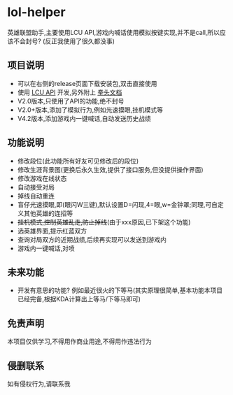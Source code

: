 # lol-helper

英雄联盟助手,主要使用LCU API,游戏内喊话使用模拟按键实现,并不是call,所以应该不会封号? (反正我使用了很久都没事)

## 项目说明

- 可以在右侧的release页面下载安装包,双击直接使用
- 使用 [LCU API](https://riot-api-libraries.readthedocs.io/) 开发,另外附上 [拳头文档](https://developer.riotgames.com/docs/lol/)
- V2.0版本,只使用了API的功能,绝不封号
- V2.0+版本,添加了模拟行为,例如光速摸眼,挂机模式等
- V4.2版本,添加游戏内一键喊话,自动发送历史战绩

## 功能说明

- 修改段位(此功能所有好友可见修改后的段位)
- 修改生涯背景图(更换后永久生效,提供了接口服务,但没提供操作界面)
- 修改游戏在线状态
- 自动接受对局
- 掉线自动重连
- 盲仔光速摸眼,即(眼闪W三键),默认设置D=闪现,4=眼,w=金钟罩;同理,可自定义其他英雄的连招等
- ~~挂机模式,控制英雄乱走,防止掉线~~(由于xxx原因,已下架这个功能)
- 选英雄界面,提示红蓝双方
- 查询对局双方的近期战绩,后续再实现可以发送到游戏内
- 游戏内一键喊话,对喷

## 未来功能

- 开发有意思的功能? 例如最近很火的下等马(其实原理很简单,基本功能本项目已经完备,根据KDA计算出上等马/下等马即可)


## 免责声明

本项目仅供学习,不得用作商业用途,不得用作违法行为

## 侵删联系

如有侵权行为,请联系我
